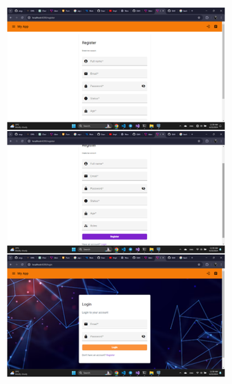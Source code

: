 ![Screenshot 1](images/Screenshot%202024-04-25%20113913.png)
![Screenshot 2](images/Screenshot%202024-04-25%20113935.png)
![Screenshot 3](images/Screenshot%202024-04-25%20113951.png)